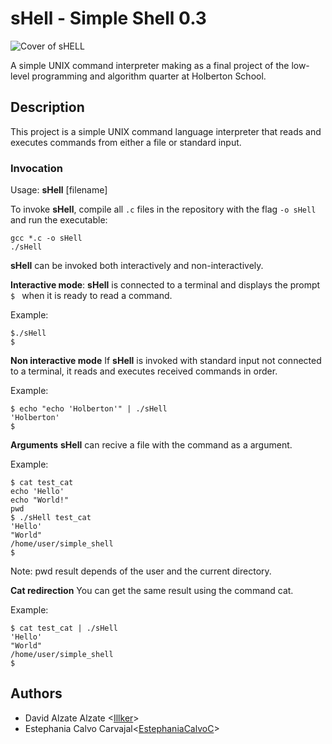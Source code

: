 # sHell - Simple Shell 0.3

![Cover of sHELL](https://semanticadigital.com/wp-content/uploads/2017/01/cover.png)

A simple UNIX command interpreter making as a final project of the low-level programming and algorithm quarter at Holberton School.

## Description

This project is a simple UNIX command language interpreter that reads  and executes commands from either a file or standard input.

### Invocation

Usage: **sHell** [filename]

To invoke **sHell**, compile all `.c` files in the repository with the flag `-o sHell` and run the executable:

```
gcc *.c -o sHell
./sHell
```

**sHell** can be invoked both interactively and non-interactively.

**Interactive mode**: **sHell** is connected to a terminal and displays the prompt `$ ` when it is ready to read a command.

Example:
```
$./sHell
$
```

**Non interactive mode**
If **sHell** is invoked with standard input not connected to a terminal, it reads and executes received commands in order.

Example:
```
$ echo "echo 'Holberton'" | ./sHell
'Holberton'
$
```

**Arguments**
**sHell** can recive a file with the command as a argument.

Example:
```
$ cat test_cat
echo 'Hello'
echo "World!"
pwd
$ ./sHell test_cat
'Hello'
"World"
/home/user/simple_shell
$
```
Note: pwd result depends of the user and the current directory.

**Cat redirection**
You can get the same result using the command cat.

Example:
```
$ cat test_cat | ./sHell
'Hello'
"World"
/home/user/simple_shell
$
```

## Authors

* David Alzate Alzate <[Illker](https://github.com/illker)>
* Estephania Calvo Carvajal<[EstephaniaCalvoC](https://github.com/EstephaniaCalvoC)>
